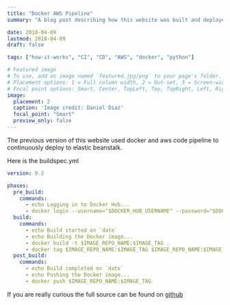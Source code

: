 ```yaml
---
title: "Docker AWS Pipeline"
summary: "A blog post describing how this website was built and deployed (CI/CD AWS Docker)"

date: 2018-04-09
lastmod: 2018-04-09
draft: false

tags: ["how-it-works", "CI", "CD", "AWS", "docker", "python"]

# Featured image
# To use, add an image named `featured.jpg/png` to your page's folder.
# Placement options: 1 = Full column width, 2 = Out-set, 3 = Screen-width
# Focal point options: Smart, Center, TopLeft, Top, TopRight, Left, Right, BottomLeft, Bottom, BottomRight
image:
  placement: 2
  caption: 'Image credit: Daniel Diaz'
  focal_point: "Smart"
  preview_only: false
---
```


The previous version of this website used docker and aws code pipeline to continuously deploy to elastic beanstalk.

Here is the buildspec.yml
```yml
version: 0.2

phases:
  pre_build:
    commands:
      - echo Logging in to Docker Hub...
      - docker login --username="$DOCKER_HUB_USERNAME" --password="$DOCKER_HUB_PASSWORD"          
  build:
    commands:
      - echo Build started on `date`
      - echo Building the Docker image...
      - docker build -t $IMAGE_REPO_NAME:$IMAGE_TAG .
      - docker tag $IMAGE_REPO_NAME:$IMAGE_TAG $IMAGE_REPO_NAME:$IMAGE_TAG
  post_build:
    commands:
      - echo Build completed on `date`
      - echo Pushing the Docker image...
      - docker push $IMAGE_REPO_NAME:$IMAGE_TAG
```

If you are really curious the full source can be found on [github](https://github.com/dddiaz/Home)


